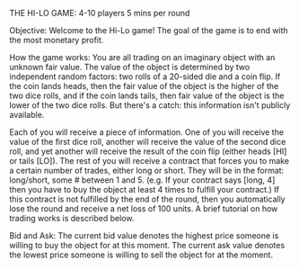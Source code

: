 THE HI-LO GAME:
4-10 players
5 mins per round

Objective: 
Welcome to the Hi-Lo game! The goal of the game is to end with the most monetary profit.

How the game works:
You are all trading on an imaginary object with an unknown fair value. The value of the object is determined by two independent random factors: two rolls of a 20-sided die and a coin flip. If the coin lands heads, then the fair value of the object is the higher of the two dice rolls, and if the coin lands tails, then fair value of the object is the lower of the two dice rolls. But there's a catch: this information isn't publicly available. 

Each of you will receive a piece of information. One of you will receive the value of the first dice roll, another will receive the value of the second dice roll, and yet another will receive the result of the coin flip (either heads [HI] or tails [LO]). The rest of you will receive a contract that forces you to make a certain number of trades, either long or short. They will be in the format: long/short, some # between 1 and 5. (e.g. If your contract says [long, 4] then you have to buy the object at least 4 times to fulfill your contract.) If this contract is not fulfilled by the end of the round, then you automatically lose the round and receive a net loss of 100 units. A brief tutorial on how trading works is described below.

Bid and Ask:
The current bid value denotes the highest price someone is willing to buy the object for at this moment. The current ask value denotes the lowest price someone is willing to sell the object for at the moment.